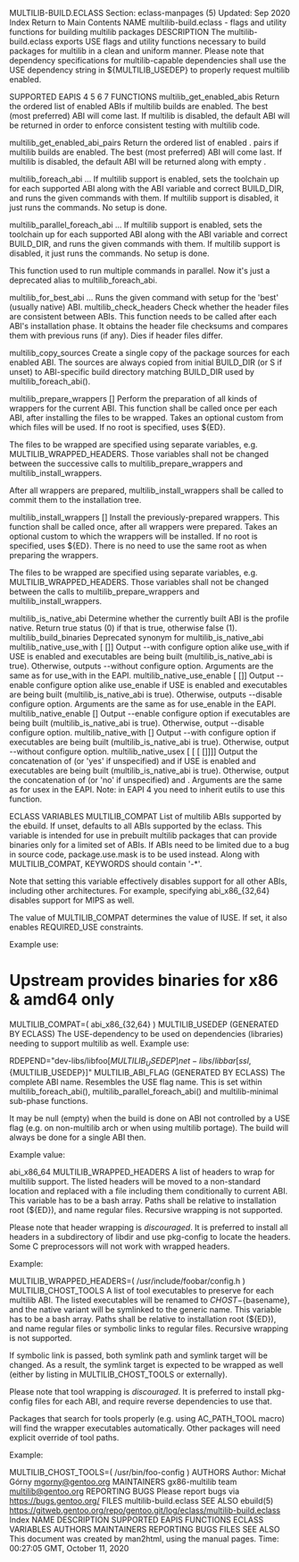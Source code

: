 MULTILIB-BUILD.ECLASS
Section: eclass-manpages (5)
Updated: Sep 2020
Index Return to Main Contents
NAME
multilib-build.eclass - flags and utility functions for building multilib packages
DESCRIPTION
The multilib-build.eclass exports USE flags and utility functions necessary to build packages for multilib in a clean and uniform manner.
Please note that dependency specifications for multilib-capable dependencies shall use the USE dependency string in ${MULTILIB_USEDEP} to properly request multilib enabled.

SUPPORTED EAPIS
4 5 6 7
FUNCTIONS
multilib_get_enabled_abis
Return the ordered list of enabled ABIs if multilib builds are enabled. The best (most preferred) ABI will come last.
If multilib is disabled, the default ABI will be returned in order to enforce consistent testing with multilib code.

multilib_get_enabled_abi_pairs
Return the ordered list of enabled <use-flag>.<ABI> pairs if multilib builds are enabled. The best (most preferred) ABI will come last.
If multilib is disabled, the default ABI will be returned along with empty <use-flag>.

multilib_foreach_abi <argv>...
If multilib support is enabled, sets the toolchain up for each supported ABI along with the ABI variable and correct BUILD_DIR, and runs the given commands with them.
If multilib support is disabled, it just runs the commands. No setup is done.

multilib_parallel_foreach_abi <argv>...
If multilib support is enabled, sets the toolchain up for each supported ABI along with the ABI variable and correct BUILD_DIR, and runs the given commands with them.
If multilib support is disabled, it just runs the commands. No setup is done.

This function used to run multiple commands in parallel. Now it's just a deprecated alias to multilib_foreach_abi.

multilib_for_best_abi <argv>...
Runs the given command with setup for the 'best' (usually native) ABI.
multilib_check_headers
Check whether the header files are consistent between ABIs.
This function needs to be called after each ABI's installation phase. It obtains the header file checksums and compares them with previous runs (if any). Dies if header files differ.

multilib_copy_sources
Create a single copy of the package sources for each enabled ABI.
The sources are always copied from initial BUILD_DIR (or S if unset) to ABI-specific build directory matching BUILD_DIR used by multilib_foreach_abi().

multilib_prepare_wrappers [<install-root>]
Perform the preparation of all kinds of wrappers for the current ABI. This function shall be called once per each ABI, after installing the files to be wrapped.
Takes an optional custom <install-root> from which files will be used. If no root is specified, uses ${ED}.

The files to be wrapped are specified using separate variables, e.g. MULTILIB_WRAPPED_HEADERS. Those variables shall not be changed between the successive calls to multilib_prepare_wrappers and multilib_install_wrappers.

After all wrappers are prepared, multilib_install_wrappers shall be called to commit them to the installation tree.

multilib_install_wrappers [<install-root>]
Install the previously-prepared wrappers. This function shall be called once, after all wrappers were prepared.
Takes an optional custom <install-root> to which the wrappers will be installed. If no root is specified, uses ${ED}. There is no need to use the same root as when preparing the wrappers.

The files to be wrapped are specified using separate variables, e.g. MULTILIB_WRAPPED_HEADERS. Those variables shall not be changed between the calls to multilib_prepare_wrappers and multilib_install_wrappers.

multilib_is_native_abi
Determine whether the currently built ABI is the profile native. Return true status (0) if that is true, otherwise false (1).
multilib_build_binaries
Deprecated synonym for multilib_is_native_abi
multilib_native_use_with <flag> [<opt-name> [<opt-value>]]
Output --with configure option alike use_with if USE <flag> is enabled and executables are being built (multilib_is_native_abi is true). Otherwise, outputs --without configure option. Arguments are the same as for use_with in the EAPI.
multilib_native_use_enable <flag> [<opt-name> [<opt-value>]]
Output --enable configure option alike use_enable if USE <flag> is enabled and executables are being built (multilib_is_native_abi is true). Otherwise, outputs --disable configure option. Arguments are the same as for use_enable in the EAPI.
multilib_native_enable <opt-name> [<opt-value>]
Output --enable configure option if executables are being built (multilib_is_native_abi is true). Otherwise, output --disable configure option.
multilib_native_with <opt-name> [<opt-value>]
Output --with configure option if executables are being built (multilib_is_native_abi is true). Otherwise, output --without configure option.
multilib_native_usex <flag> [<true1> [<false1> [<true2> [<false2>]]]]
Output the concatenation of <true1> (or 'yes' if unspecified) and <true2> if USE <flag> is enabled and executables are being built (multilib_is_native_abi is true). Otherwise, output the concatenation of <false1> (or 'no' if unspecified) and <false2>. Arguments are the same as for usex in the EAPI.
Note: in EAPI 4 you need to inherit eutils to use this function.

ECLASS VARIABLES
MULTILIB_COMPAT
List of multilib ABIs supported by the ebuild. If unset, defaults to all ABIs supported by the eclass.
This variable is intended for use in prebuilt multilib packages that can provide binaries only for a limited set of ABIs. If ABIs need to be limited due to a bug in source code, package.use.mask is to be used instead. Along with MULTILIB_COMPAT, KEYWORDS should contain '-*'.

Note that setting this variable effectively disables support for all other ABIs, including other architectures. For example, specifying abi_x86_{32,64} disables support for MIPS as well.

The value of MULTILIB_COMPAT determines the value of IUSE. If set, it also enables REQUIRED_USE constraints.

Example use:

# Upstream provides binaries for x86 & amd64 only
MULTILIB_COMPAT=( abi_x86_{32,64} )
MULTILIB_USEDEP (GENERATED BY ECLASS)
The USE-dependency to be used on dependencies (libraries) needing to support multilib as well.
Example use:

RDEPEND="dev-libs/libfoo[${MULTILIB_USEDEP}]
net-libs/libbar[ssl,${MULTILIB_USEDEP}]"
MULTILIB_ABI_FLAG (GENERATED BY ECLASS)
The complete ABI name. Resembles the USE flag name.
This is set within multilib_foreach_abi(), multilib_parallel_foreach_abi() and multilib-minimal sub-phase functions.

It may be null (empty) when the build is done on ABI not controlled by a USE flag (e.g. on non-multilib arch or when using multilib portage). The build will always be done for a single ABI then.

Example value:

abi_x86_64
MULTILIB_WRAPPED_HEADERS
A list of headers to wrap for multilib support. The listed headers will be moved to a non-standard location and replaced with a file including them conditionally to current ABI.
This variable has to be a bash array. Paths shall be relative to installation root (${ED}), and name regular files. Recursive wrapping is not supported.

Please note that header wrapping is *discouraged*. It is preferred to install all headers in a subdirectory of libdir and use pkg-config to locate the headers. Some C preprocessors will not work with wrapped headers.

Example:

MULTILIB_WRAPPED_HEADERS=(
/usr/include/foobar/config.h
)
MULTILIB_CHOST_TOOLS
A list of tool executables to preserve for each multilib ABI. The listed executables will be renamed to ${CHOST}-${basename}, and the native variant will be symlinked to the generic name.
This variable has to be a bash array. Paths shall be relative to installation root (${ED}), and name regular files or symbolic links to regular files. Recursive wrapping is not supported.

If symbolic link is passed, both symlink path and symlink target will be changed. As a result, the symlink target is expected to be wrapped as well (either by listing in MULTILIB_CHOST_TOOLS or externally).

Please note that tool wrapping is *discouraged*. It is preferred to install pkg-config files for each ABI, and require reverse dependencies to use that.

Packages that search for tools properly (e.g. using AC_PATH_TOOL macro) will find the wrapper executables automatically. Other packages will need explicit override of tool paths.

Example:

MULTILIB_CHOST_TOOLS=(
/usr/bin/foo-config
)
AUTHORS
Author: Michał Górny <mgorny@gentoo.org>
MAINTAINERS
gx86-multilib team <multilib@gentoo.org>
REPORTING BUGS
Please report bugs via https://bugs.gentoo.org/
FILES
multilib-build.eclass
SEE ALSO
ebuild(5)
https://gitweb.gentoo.org/repo/gentoo.git/log/eclass/multilib-build.eclass
Index
NAME
DESCRIPTION
SUPPORTED EAPIS
FUNCTIONS
ECLASS VARIABLES
AUTHORS
MAINTAINERS
REPORTING BUGS
FILES
SEE ALSO
This document was created by man2html, using the manual pages.
Time: 00:27:05 GMT, October 11, 2020